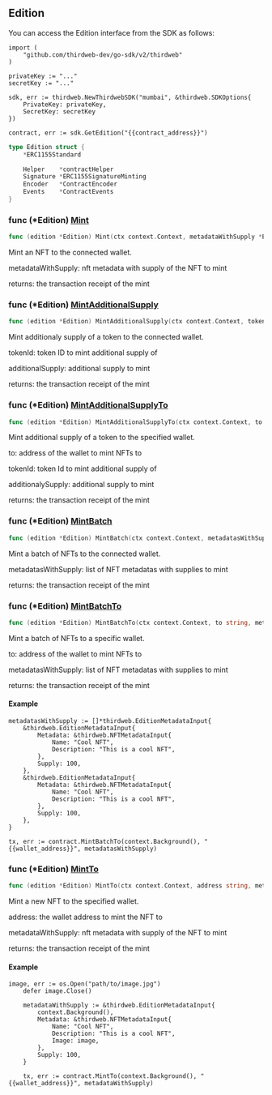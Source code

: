 
## Edition

You can access the Edition interface from the SDK as follows:

```
import (
	"github.com/thirdweb-dev/go-sdk/v2/thirdweb"
)

privateKey := "..."
secretKey := "..."

sdk, err := thirdweb.NewThirdwebSDK("mumbai", &thirdweb.SDKOptions{
	PrivateKey: privateKey,
	SecretKey: secretKey
})

contract, err := sdk.GetEdition("{{contract_address}}")
```

```go
type Edition struct {
    *ERC1155Standard

    Helper    *contractHelper
    Signature *ERC1155SignatureMinting
    Encoder   *ContractEncoder
    Events    *ContractEvents
}
```

### func \(\*Edition\) [Mint](<https://github.com/thirdweb-dev/go-sdk/blob/main/thirdweb/edition.go#L82>)

```go
func (edition *Edition) Mint(ctx context.Context, metadataWithSupply *EditionMetadataInput) (*types.Transaction, error)
```

Mint an NFT to the connected wallet.

metadataWithSupply: nft metadata with supply of the NFT to mint

returns: the transaction receipt of the mint

### func \(\*Edition\) [MintAdditionalSupply](<https://github.com/thirdweb-dev/go-sdk/blob/main/thirdweb/edition.go#L121>)

```go
func (edition *Edition) MintAdditionalSupply(ctx context.Context, tokenId int, additionalSupply int) (*types.Transaction, error)
```

Mint additionaly supply of a token to the connected wallet.

tokenId: token ID to mint additional supply of

additionalSupply: additional supply to mint

returns: the transaction receipt of the mint

### func \(\*Edition\) [MintAdditionalSupplyTo](<https://github.com/thirdweb-dev/go-sdk/blob/main/thirdweb/edition.go#L134>)

```go
func (edition *Edition) MintAdditionalSupplyTo(ctx context.Context, to string, tokenId int, additionalSupply int) (*types.Transaction, error)
```

Mint additional supply of a token to the specified wallet.

to: address of the wallet to mint NFTs to

tokenId: token Id to mint additional supply of

additionalySupply: additional supply to mint

returns: the transaction receipt of the mint

### func \(\*Edition\) [MintBatch](<https://github.com/thirdweb-dev/go-sdk/blob/main/thirdweb/edition.go#L143>)

```go
func (edition *Edition) MintBatch(ctx context.Context, metadatasWithSupply []*EditionMetadataInput) (*types.Transaction, error)
```

Mint a batch of NFTs to the connected wallet.

metadatasWithSupply: list of NFT metadatas with supplies to mint

returns: the transaction receipt of the mint

### func \(\*Edition\) [MintBatchTo](<https://github.com/thirdweb-dev/go-sdk/blob/main/thirdweb/edition.go#L175>)

```go
func (edition *Edition) MintBatchTo(ctx context.Context, to string, metadatasWithSupply []*EditionMetadataInput) (*types.Transaction, error)
```

Mint a batch of NFTs to a specific wallet.

to: address of the wallet to mint NFTs to

metadatasWithSupply: list of NFT metadatas with supplies to mint

returns: the transaction receipt of the mint

#### Example

```
metadatasWithSupply := []*thirdweb.EditionMetadataInput{
	&thirdweb.EditionMetadataInput{
		Metadata: &thirdweb.NFTMetadataInput{
			Name: "Cool NFT",
			Description: "This is a cool NFT",
		},
		Supply: 100,
	},
	&thirdweb.EditionMetadataInput{
		Metadata: &thirdweb.NFTMetadataInput{
			Name: "Cool NFT",
			Description: "This is a cool NFT",
		},
		Supply: 100,
	},
}

tx, err := contract.MintBatchTo(context.Background(), "{{wallet_address}}", metadatasWithSupply)
```

### func \(\*Edition\) [MintTo](<https://github.com/thirdweb-dev/go-sdk/blob/main/thirdweb/edition.go#L110>)

```go
func (edition *Edition) MintTo(ctx context.Context, address string, metadataWithSupply *EditionMetadataInput) (*types.Transaction, error)
```

Mint a new NFT to the specified wallet.

address: the wallet address to mint the NFT to

metadataWithSupply: nft metadata with supply of the NFT to mint

returns: the transaction receipt of the mint

#### Example

```
image, err := os.Open("path/to/image.jpg")
	defer image.Close()

	metadataWithSupply := &thirdweb.EditionMetadataInput{
        context.Background(),
		Metadata: &thirdweb.NFTMetadataInput{
			Name: "Cool NFT",
			Description: "This is a cool NFT",
			Image: image,
		},
		Supply: 100,
	}

	tx, err := contract.MintTo(context.Background(), "{{wallet_address}}", metadataWithSupply)
```
